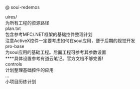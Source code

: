 @ soui-redemos

uires/   
    为所有工程的资源路径  
plan.txt  
    包含参考MFC/.NET框架的基础控件整理计划  
    注意ActiveX控件一定要考虑如何在soui应用，便于后期的视觉开发  
pro-base  
    为soui应用的基础工程。后面工程可参考其参数设置  
    ****具体设置参考有道云笔记。官方文档不够完善!  
controls  
    计划整理基础控件的应用  
...  
    小项目历练计划  
    


